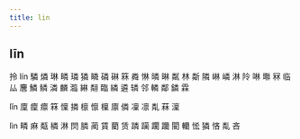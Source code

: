 ```yaml
---
title: lin
---
```


## līn
拎
lín
驎
燐
琳
疄
璘
獜
瞵
磷
碄
箖
粦
惏
暽
晽
粼
林
斴
隣
崊
嶙
淋
阾
啉
壣
冧
临
厸
麐
鱗
鳞
潾
麟
瀶
綝
翷
臨
繗
遴
辚
邻
轔
鄰
鏻
霖












lǐn
廩
癛
癝
箖
懍
撛
檩
懔
檁
廪
僯
凜
凛
亃
菻
澟











lìn
疄
痳
甐
橉
淋
焛
膦
蔺
賃
藺
赁
蹸
躏
躙
躪
閵
轥
恡
獜
悋
亃
吝
